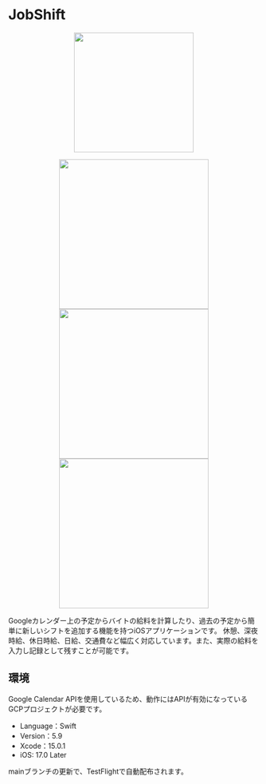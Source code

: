 #  JobShift
<p align="center">
<img src="https://github.com/shinking02/JobShift/assets/72262790/b7223cc8-d924-4230-8ead-b09be7f8e6c5" width="240">
</p>
<p align="center">
<img src="https://github.com/shinking02/JobShift/assets/72262790/45f77e36-12c9-4c0c-adae-eb11fed2cf62" width="300">
  <img src="https://github.com/shinking02/JobShift/assets/72262790/30909288-7389-47ac-9d69-e91591879e49" width="300">
  <img src="https://github.com/shinking02/JobShift/assets/72262790/20645d8f-55c4-4781-a37b-b91167f72acf" width="300">
</p>


Googleカレンダー上の予定からバイトの給料を計算したり、過去の予定から簡単に新しいシフトを追加する機能を持つiOSアプリケーションです。
休憩、深夜時給、休日時給、日給、交通費など幅広く対応しています。また、実際の給料を入力し記録として残すことが可能です。

## 環境
Google Calendar APIを使用しているため、動作にはAPIが有効になっているGCPプロジェクトが必要です。
- Language：Swift
- Version：5.9
- Xcode：15.0.1 
- iOS: 17.0 Later

mainブランチの更新で、TestFlightで自動配布されます。
